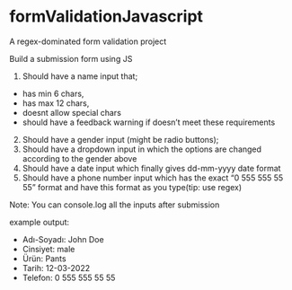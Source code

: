 # formValidationJavascript
A regex-dominated form validation project

Build a submission form using JS

1) Should have a name input that;
  * has min 6 chars,
  * has max 12 chars,
  * doesnt allow special chars
  * should have a feedback warning if doesn’t meet these requirements

2) Should have a gender input (might be radio buttons);
3) Should have a dropdown input in which the options are changed according to the gender above
4) Should have a date input which finally gives dd-mm-yyyy date format 
5) Should have a phone number input which has the exact   “0 555 555 55 55” format and have this format as you type(tip: use regex)

Note: You can console.log all the inputs after submission

example output:
 * Adı-Soyadı: John Doe
 * Cinsiyet: male
 * Ürün: Pants
 * Tarih: 12-03-2022
 * Telefon:  0 555 555 55 55
